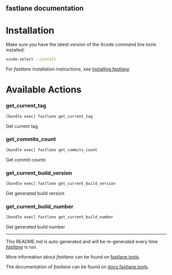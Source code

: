 fastlane documentation
----

# Installation

Make sure you have the latest version of the Xcode command line tools installed:

```sh
xcode-select --install
```

For _fastlane_ installation instructions, see [Installing _fastlane_](https://docs.fastlane.tools/#installing-fastlane)

# Available Actions

### get_current_tag

```sh
[bundle exec] fastlane get_current_tag
```

Get current tag

### get_commits_count

```sh
[bundle exec] fastlane get_commits_count
```

Get commit counts

### get_current_build_version

```sh
[bundle exec] fastlane get_current_build_version
```

Get generated build version

### get_current_build_number

```sh
[bundle exec] fastlane get_current_build_number
```

Get generated build number

----

This README.md is auto-generated and will be re-generated every time [_fastlane_](https://fastlane.tools) is run.

More information about _fastlane_ can be found on [fastlane.tools](https://fastlane.tools).

The documentation of _fastlane_ can be found on [docs.fastlane.tools](https://docs.fastlane.tools).
